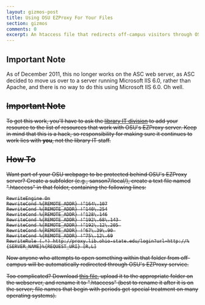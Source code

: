 ```yaml
---
layout: gizmos-post
title: Using OSU EZProxy For Your Files
section: gizmos
comments: 0
excerpt: An htaccess file that redirects off-campus visitors through OSU's EZProxy server.
---
```


## Important Note ##

As of December 2011, this no longer works on the ASC web server, as ASC decided to move us over to a server running Microsoft IIS 6.0, rather than Apache, and there is no way to do this using Microsoft IIS 6.0. Oh well.

<del>


## Important Note ##

To get this work, you'll have to ask the [library IT division](http://library.osu.edu/sites/it/ER/index.php) to add your resource to the list of resources that work with OSU's EZProxy server. Keep in mind that this is a hack, so responsibility for making sure it continues to work lies with **you**, not the library IT staff.

## How To ##

Want part of your OSU webpage to be protected behind OSU's EZProxy server? Create a subfolder (e.g., sanson7/local/), create a text file named ".htaccess" in that folder, containing the following lines:

~~~{.Apache}
RewriteEngine On
RewriteCond %{REMOTE_ADDR} !^164\.107
RewriteCond %{REMOTE_ADDR} !^140\.254
RewriteCond %{REMOTE_ADDR} !^128\.146
RewriteCond %{REMOTE_ADDR} !^192\.68\.143 
RewriteCond %{REMOTE_ADDR} !^192\.12\.205 
RewriteCond %{REMOTE_ADDR} !^67\.39\.90 
RewriteCond %{REMOTE_ADDR} !^75\.12\.69
RewriteRule (.*) http://proxy.lib.ohio-state.edu/login?url=http://%{SERVER_NAME}%{REQUEST_URI} [R,L]
~~~

Now anyone who attempts to open something within that folder from off-campus will be automatically redirected through OSU's EZProxy service.

Too complicated? Download [this file](rename_to_dot_htaccess.txt), upload it to the appropriate folder on the webserver, and rename it to ".htaccess" (best to rename it after it is on the server; file names that begin with periods get special treatment on many operating systems).

</del>
